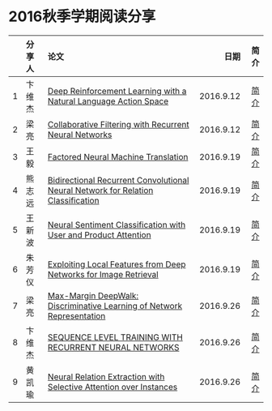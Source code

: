 # 2016秋季学期阅读分享

| |     分享人        | 论文           | 日期  | 简介 |
|-------------:|:-------------|:-------------| -----:| ---:|
|  1 | 卞维杰 | [Deep Reinforcement Learning with a Natural Language Action Space](https://arxiv.org/abs/1511.04636)      | 2016.9.12 | [简介](https://zhuanlan.zhihu.com/p/22543440) |
|  2 | 梁亮 | [Collaborative Filtering with Recurrent Neural Networks](http://arxiv.org/abs/1608.07400)      | 2016.9.12 | [简介](https://zhuanlan.zhihu.com/p/22547637) |
|  3 | 王毅 | [Factored Neural Machine Translation](http://arxiv.org/abs/1609.04621)      | 2016.9.19 | [简介](https://zhuanlan.zhihu.com/p/22618651?refer=c_51425207) |
|  4 | 熊志远 | [Bidirectional Recurrent Convolutional Neural Network for Relation Classification](https://link.zhihu.com/?target=http%3A//www.aclweb.org/anthology/P/P16/P16-1072.pdf)      | 2016.9.19 | [简介](https://zhuanlan.zhihu.com/p/22683996?refer=c_51425207) |
|  5 | 王新波 | [Neural Sentiment Classification with User and Product Attention](http://www.thunlp.org/~chm/publications/emnlp2016_NSCUPA.pdf)      | 2016.9.19 | [简介](https://zhuanlan.zhihu.com/p/22629800?refer=c_51425207) |
|  6 | 朱芳仪 | [Exploiting Local Features from Deep Networks for Image Retrieval](http://arxiv.org/abs/1511.07053)      | 2016.9.19 | [简介](https://zhuanlan.zhihu.com/p/22654587?refer=c_51425207) |
|  7 | 梁亮 | [Max-Margin DeepWalk: Discriminative Learning of Network Representation](http://10.3.200.202/cache/13/03/tsinghua.edu.cn/242c9fcdfd9d8abcd346f8ee4da14535/ijcai2016_mmdw.pdf)      | 2016.9.26 | [简介](https://zhuanlan.zhihu.com/p/22660025) |
|  8 | 卞维杰 | [SEQUENCE LEVEL TRAINING WITH RECURRENT NEURAL NETWORKS](https://arxiv.org/pdf/1511.06732v7.pdf)      | 2016.9.26 | [简介](https://zhuanlan.zhihu.com/p/22649457?refer=c_51425207) |
|  9 | 黄凯瑜 | [Neural Relation Extraction with Selective Attention over Instances](https://www.aclweb.org/anthology/P/P16/P16-1200v2.pdf)      | 2016.9.26 | [简介](https://zhuanlan.zhihu.com/p/22666876?refer=c_51425207) |

